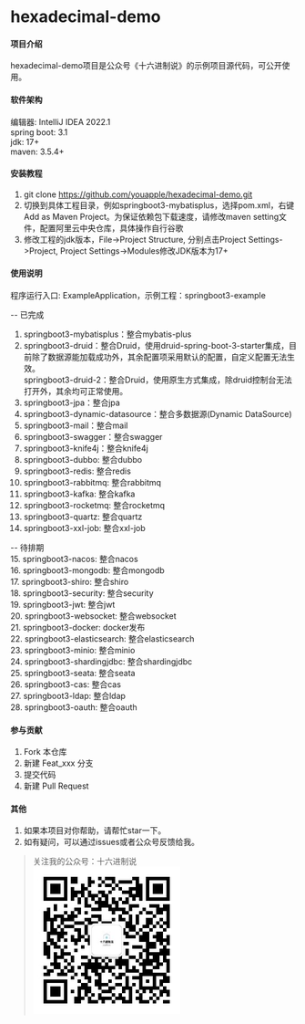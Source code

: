 # hexadecimal-demo

#### 项目介绍

hexadecimal-demo项目是公众号《十六进制说》的示例项目源代码，可公开使用。  

#### 软件架构

编辑器: IntelliJ IDEA 2022.1  
spring boot: 3.1  
jdk: 17+  
maven: 3.5.4+  

#### 安装教程

1. git clone https://github.com/youapple/hexadecimal-demo.git
2. 切换到具体工程目录，例如springboot3-mybatisplus，选择pom.xml，右键Add as Maven Project。为保证依赖包下载速度，请修改maven setting文件，配置阿里云中央仓库，具体操作自行谷歌
3. 修改工程的jdk版本，File->Project Structure, 分别点击Project Settings->Project, Project Settings->Modules修改JDK版本为17+

#### 使用说明

程序运行入口: ExampleApplication，示例工程：springboot3-example  

-- 已完成  
1. springboot3-mybatisplus：整合mybatis-plus  
2. springboot3-druid：整合Druid，使用druid-spring-boot-3-starter集成，目前除了数据源能加载成功外，其余配置项采用默认的配置，自定义配置无法生效。  
   springboot3-druid-2：整合Druid，使用原生方式集成，除druid控制台无法打开外，其余均可正常使用。
3. springboot3-jpa：整合jpa  
4. springboot3-dynamic-datasource：整合多数据源(Dynamic DataSource)  
5. springboot3-mail：整合mail  
6. springboot3-swagger：整合swagger  
7. springboot3-knife4j：整合knife4j  
8. springboot3-dubbo: 整合dubbo  
9. springboot3-redis: 整合redis  
10. springboot3-rabbitmq: 整合rabbitmq  
11. springboot3-kafka: 整合kafka  
12. springboot3-rocketmq: 整合rocketmq  
13. springboot3-quartz: 整合quartz  
14. springboot3-xxl-job: 整合xxl-job

-- 待排期  
15. springboot3-nacos: 整合nacos    
16. springboot3-mongodb: 整合mongodb  
17. springboot3-shiro: 整合shiro  
18. springboot3-security: 整合security  
19. springboot3-jwt: 整合jwt  
20. springboot3-websocket: 整合websocket  
21. springboot3-docker: docker发布  
22. springboot3-elasticsearch: 整合elasticsearch  
23. springboot3-minio: 整合minio  
24. springboot3-shardingjdbc: 整合shardingjdbc  
25. springboot3-seata: 整合seata  
26. springboot3-cas: 整合cas  
27. springboot3-ldap: 整合ldap  
28. springboot3-oauth: 整合oauth  

#### 参与贡献

1. Fork 本仓库
2. 新建 Feat_xxx 分支
3. 提交代码
4. 新建 Pull Request

#### 其他
1. 如果本项目对你帮助，请帮忙star一下。
2. 如有疑问，可以通过issues或者公众号反馈给我。

> 关注我的公众号：十六进制说    
![十六进制说](qrcode_hexadecimal.jpg)  
